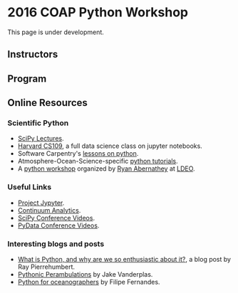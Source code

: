 # 2016 COAP Python Workshop
This page is under development.

## Instructors

## Program

## Online Resources 

### Scientific Python
* [SciPy Lectures](http://www.scipy-lectures.org/).
* [Harvard CS109](http://cs109.github.io/2015/), a full data science class on jupyter notebooks.
* Software Carpentry's [lessons on python](http://swcarpentry.github.io/python-novice-inflammation/).
* Atmosphere-Ocean-Science-specific [python tutorials](http://pyaos.johnny-lin.com/?page_id=217).
* A [python workshop](https://git.io/vK59C) organized by [Ryan Abernathey](http://rabernat.github.io/) at [LDEO](http://www.ldeo.columbia.edu/).

### Useful Links
* [Project Jypyter](http://jupyter.org/).
* [Continuum Analytics](https://www.continuum.io/).
* [SciPy Conference Videos](https://www.youtube.com/user/EnthoughtMedia).
* [PyData Conference Videos](https://www.youtube.com/user/PyDataTV).

### Interesting blogs and posts
* [What is Python, and why are we so enthusiastic about it?](http://geosci.uchicago.edu/~rtp1/itr/Python.html), a blog post
    by Ray Pierrehumbert.
* [Pythonic Perambulations](https://jakevdp.github.io/) by Jake Vanderplas.
* [Python for oceanographers](https://ocefpaf.github.io/python4oceanographers/) by Filipe Fernandes.



